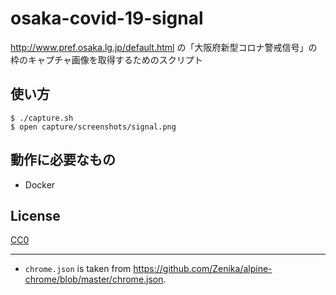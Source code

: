 # osaka-covid-19-signal

http://www.pref.osaka.lg.jp/default.html の「大阪府新型コロナ警戒信号」の枠のキャプチャ画像を取得するためのスクリプト

## 使い方

```
$ ./capture.sh
$ open capture/screenshots/signal.png
```

## 動作に必要なもの

- Docker

## License

[CC0](https://creativecommons.org/publicdomain/zero/1.0/)

---

- `chrome.json` is taken from <https://github.com/Zenika/alpine-chrome/blob/master/chrome.json>.
